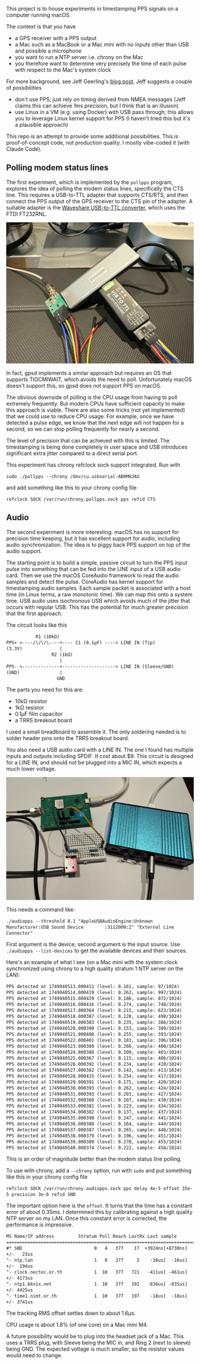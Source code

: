 This project is to house experiments in timestamping PPS signals on a computer running macOS.

The context is that you have
- a GPS receiver with a PPS output
- a Mac such as a MacBook or a Mac mini with no inputs other than USB and possible a microphone
- you want to run a NTP server i.e. chrony on the Mac
- you therefore want to determine very precisely the time of each pulse with respect to the Mac's system clock

For more background, see Jeff Geerling's [blog post](https://www.jeffgeerling.com/blog/2025/using-gps-most-accurate-time-possible-on-mac). Jeff suggests a couple of possibilities

- don't use PPS; just rely on timing derived from NMEA messages (Jeff claims this can achieve 1ms precision, but I think that is an illusion)
- use Linux in a VM (e.g. using Docker) with USB pass through; this allows you to leverage Linux kernel support for PPS (I haven't tried this but it's a plausible approach)

This repo is an attempt to provide some additional possibilities. This is proof-of-concept code, not production quality. I mostly vibe-coded it (with Claude Code).

## Polling modem status lines

The first experiment, which is implemented by the `pollpps` program, explores the idea of polling the modem status lines, specifically the CTS line. This requires a USB-to-TTL adapter that supports CTS/RTS, and then connect the PPS output of the GPS receiver to the CTS pin of the adapter. A suitable adapter is the [Waveshare USB-to-TTL converter](https://www.waveshare.com/usb-to-ttl.htm), which uses the FTDI FT232RNL.

![usbttl](assets/usbttl.jpg)

In fact, gpsd implements a similar approach but requires an OS that supports TIOCMIWAIT, which avoids the need to poll. Unfortunately macOS doesn't support this, so gpsd does not support PPS on macOS.

The obvious downside of polling is the CPU usage from having to poll extremely frequently. But modern CPUs have sufficient capacity to make this approach is viable. There are also some tricks (not yet implemented) that we could use to reduce CPU usage. For example, once we have detected a pulse edge, we know that the next edge will not happen for a second, so we can stop polling frequently for nearly a second.

The level of precision that can be achieved with this is limited. The timestamping is being done completely in user space and USB introduces significant extra jitter compared to a direct serial port.

This experiment has chrony refclock sock support integrated.  Run with

```
sudo ./pollpps --chrony /dev/cu.usbserial-AB0MHJAU
```

and add something like this to your chrony config file

```
refclock SOCK /var/run/chrony.pollpps.sock pps refid CTS
```

## Audio

The second experiment is more interesting. macOS has no support for precision time keeping, but it has excellent support for audio, including audio synchronization. The idea is to piggy back PPS support on top of the audio support.

The starting point is to build a simple, passive circuit to turn the PPS input pulse into something that can be fed into the LINE input of a USB audio card. Then we use the macOS CoreAudio framework to read the audio samples and detect the pulse. CoreAudio has kernel support for timestamping audio samples. Each sample packet is associated with a host time (in Linux terms, a raw monotonic time). We can map this onto a system time. USB audio uses isochronous USB which avoids much of the jitter that occurs with regular USB. This has the potential for much greater precision that the first approach.

The circuit looks like this

```
           R1 (10kΩ)
PPS+ >----/\/\/\----+---- C1 (0.1µF) ----> LINE IN (Tip)
(3.3V)              |
                 R2 (1kΩ)
                    |
PPS- >--------------+--------------------> LINE IN (Sleeve/GND)
(GND)               |
                   GND
```

The parts you need for this are:

- 10kΩ resistor
- 1kΩ resistor
- 0.1µF film capacitor
- a TRRS breakout board

I used a small breadboard to assemble it. The only soldering needed is to solder header pins onto the TRRS breakout board.

You also need a USB audio card with a LINE IN. The one I found has multiple inputs and outputs including SPDIF. It cost about $9. This circuit is designed for a LINE IN, and should not be plugged into a MIC IN, which expects a much lower voltage.

![audio](assets/audio.jpg)

This needs a command like:

```
./audiopps --threshold 0.1 "AppleUSBAudioEngine:Unknown Manufacturer:USB Sound Device        :3112000:2" "External Line Connector"
```

First argument is the device; second argument is the input source. Use `./audiopps --list-devices` to get the available devices and their sources.

Here's an example of what I see (on a Mac mini with the system clock synchronized using chrony to a high quality stratum 1 NTP server on the LAN):

```
PPS detected at 1749040513.000411 (level: 0.161, sample: 97/1024)
PPS detected at 1749040514.000419 (level: 0.262, sample: 997/1024)
PPS detected at 1749040515.000429 (level: 0.186, sample: 872/1024)
PPS detected at 1749040516.000416 (level: 0.274, sample: 748/1024)
PPS detected at 1749040517.000364 (level: 0.215, sample: 623/1024)
PPS detected at 1749040518.000387 (level: 0.120, sample: 498/1024)
PPS detected at 1749040519.000383 (level: 0.235, sample: 386/1024)
PPS detected at 1749040520.000390 (level: 0.153, sample: 389/1024)
PPS detected at 1749040521.000408 (level: 0.255, sample: 393/1024)
PPS detected at 1749040522.000401 (level: 0.183, sample: 396/1024)
PPS detected at 1749040523.000389 (level: 0.266, sample: 400/1024)
PPS detected at 1749040524.000388 (level: 0.209, sample: 403/1024)
PPS detected at 1749040525.000367 (level: 0.115, sample: 406/1024)
PPS detected at 1749040526.000392 (level: 0.234, sample: 410/1024)
PPS detected at 1749040527.000382 (level: 0.143, sample: 413/1024)
PPS detected at 1749040528.000415 (level: 0.254, sample: 417/1024)
PPS detected at 1749040529.000391 (level: 0.175, sample: 420/1024)
PPS detected at 1749040530.000393 (level: 0.262, sample: 424/1024)
PPS detected at 1749040531.000393 (level: 0.203, sample: 427/1024)
PPS detected at 1749040532.000360 (level: 0.107, sample: 430/1024)
PPS detected at 1749040533.000381 (level: 0.223, sample: 434/1024)
PPS detected at 1749040534.000382 (level: 0.137, sample: 437/1024)
PPS detected at 1749040535.000398 (level: 0.247, sample: 441/1024)
PPS detected at 1749040536.000388 (level: 0.164, sample: 444/1024)
PPS detected at 1749040537.000387 (level: 0.265, sample: 448/1024)
PPS detected at 1749040538.000379 (level: 0.196, sample: 451/1024)
PPS detected at 1749040539.000389 (level: 0.270, sample: 455/1024)
PPS detected at 1749040540.000374 (level: 0.222, sample: 458/1024)
```

This is an order of magnitude better than the modem status line polling.

To use with chrony, add a `--chrony` option, run with `sudo` and put something like this in your chrony config file

```
refclock SOCK /var/run/chrony.audiopps.sock pps delay 4e-5 offset 35e-5 precision 3e-6 refid SND
```

The important option here is the `offset`. It turns that the time has a constant error of about 0.35ms. I determined this by calibrating against a high quality NTP server on my LAN. Once this constant error is corrected, the performance is impressive.

```
MS Name/IP address         Stratum Poll Reach LastRx Last sample               
===============================================================================
#* SND                           0   4   377    17  +3924ns[+8730ns] +/-   23us
^- ntp.lan                       1   0   377     2    -16us[  -16us] +/-  194us
^- clock.nectec.or.th            1  10   377   721   -411us[ -461us] +/- 4173us
^- ntp1.bknix.net                1  10   377   192   -836us[ -835us] +/- 4425us
^- time1.nimt.or.th              1  10   377   197    -18us[  -18us] +/- 3741us
```

The tracking RMS offset settles down to about 1.6µs.

CPU usage is about 1.8% (of one core) on a Mac mini M4.

A future possibility would be to plug into the headset jack of a Mac. This uses a TRRS plug, with Sleeve being the MIC in, and Ring 2 (next to sleeve) being GND. The expected voltage is much smaller, so the resistor values would need to change.